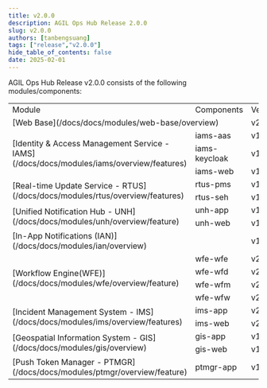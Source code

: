```yaml
---
title: v2.0.0
description: AGIL Ops Hub Release 2.0.0
slug: v2.0.0
authors: [tanbengsuang]
tags: ["release","v2.0.0"]
hide_table_of_contents: false
date: 2025-02-01
---
```


AGIL Ops Hub Release v2.0.0 consists of the following modules/components:

<table >
    <tr>
        <td width="50%" > Module </td>
        <td width="30%" > Components </td>
        <td width="20%" > Version </td>
    </tr>
    <!-- Web Base ------------------------------------------------>    
    <tr>
        <td colspan="2" >[Web Base](/docs/docs/modules/web-base/overview)</td>
        <td>v2.0.0</td>
    </tr>
    <!-- IAMS ---------------------------------------------------->
    <tr>
        <td rowspan="3" >[Identity & Access Management Service - IAMS](/docs/docs/modules/iams/overview/features)</td>
        <td>iams-aas</td>
        <td>v1.0.0</td>
    </tr>
    <tr>
        <td>iams-keycloak</td>
        <td>v1.0.0</td>
    </tr>
    <tr>
        <td>iams-web</td>
        <td>v1.2.0</td>
    </tr>
    <!---     RTUS --------------------------------------------->
    <tr>
        <td rowspan="2" >[Real-time Update Service - RTUS](/docs/docs/modules/rtus/overview/features)</td>
        <td>rtus-pms</td>
        <td>v1.0.0</td>
    </tr>
    <tr>
        <td>rtus-seh</td>
        <td>v1.0.0</td>
    </tr>
    <!-- UNH --------------------------------------------------->
    <tr>
        <td rowspan="2" >[Unified Notification Hub - UNH](/docs/docs/modules/unh/overview/feature)</td>
        <td>unh-app</td>
        <td>v1.0.0</td>
    </tr>
    <tr>
        <td>unh-web</td>
        <td>v1.0.0</td>
    </tr>
    <!-- IAN --------------------------------------------------->
    <tr>
        <td colspan="2" >[In-App Notifications (IAN)](/docs/docs/modules/ian/overview)</td>
        <td>v1.0.0</td>
    </tr>
    <!-- WFE --------------------------------------------------->
    <tr>
        <td rowspan="4" >[Workflow Engine(WFE)](/docs/docs/modules/wfe/overview/feature)</td>
        <td>wfe-wfe</td>
        <td>v2.0.0</td>
    </tr>
    <tr>
        <td>wfe-wfd</td>
        <td>v2.0.0</td>
    </tr>
    <tr>
        <td>wfe-wfm</td>
        <td>v2.0.0</td>
    </tr>
    <tr>
        <td>wfe-wfw</td>
        <td>v2.0.0</td>
    </tr>
    <!-- IMS --------------------------------------------------->
    <tr>
        <td rowspan="2" >[Incident Management System - IMS](/docs/docs/modules/ims/overview/features)</td>
        <td>ims-app</td>
        <td>v2.0.0</td>
    </tr>
    <tr>
        <td>ims-web</td>
        <td>v2.0.0</td>
    </tr>
    <!-- GIS --------------------------------------------------->
    <tr>
        <td rowspan="2" >[Geospatial Information System - GIS](/docs/docs/modules/gis/overview)</td>
        <td>gis-app</td>
        <td>v1.0.0</td>
    </tr>
    <tr>
        <td>gis-web</td>
        <td>v1.0.0</td>
    </tr>
    <!-- PTMGR --------------------------------------------------->
    <tr>
        <td>[Push Token Manager - PTMGR](/docs/docs/modules/ptmgr/overview/feature)</td>
        <td>ptmgr-app</td>
        <td>v1.0.0</td>
    </tr>
</table>






